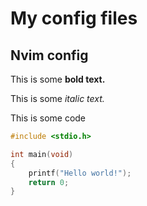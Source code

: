 # My config files

## Nvim config

This is some **bold text.** 

This is some *italic text.* 

This is some code
```c
#include <stdio.h>

int main(void)
{
    printf("Hello world!");
    return 0;
}

```
